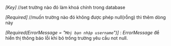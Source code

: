 _[Key]_ //set trường nào đó làm khoá chính trong database

_[Required]_ //muốn trường nào đó không được phép null(rỗng) thì thêm dòng này

_[Required(ErrorMessage = "`Mời bạn nhập username`")]_ :
_ErrorMessage_ để hiển thị thông báo lỗi khi bỏ trống trường yêu cầu not null.
